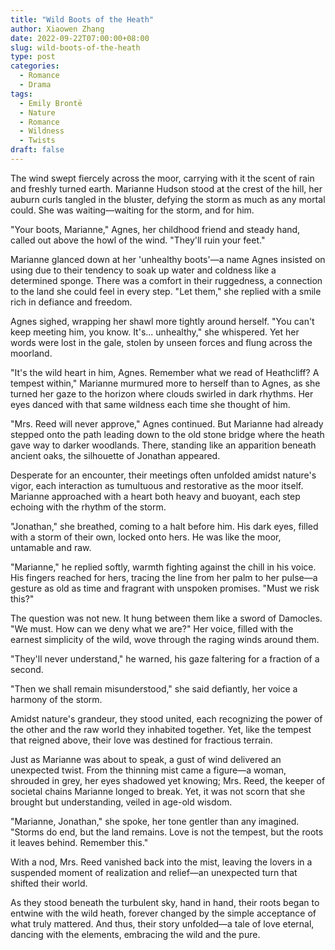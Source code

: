 ```yaml
---
title: "Wild Boots of the Heath"
author: Xiaowen Zhang
date: 2022-09-22T07:00:00+08:00
slug: wild-boots-of-the-heath
type: post
categories:
  - Romance
  - Drama
tags:
  - Emily Brontë
  - Nature
  - Romance
  - Wildness
  - Twists
draft: false
---
```


The wind swept fiercely across the moor, carrying with it the scent of rain and freshly turned earth. Marianne Hudson stood at the crest of the hill, her auburn curls tangled in the bluster, defying the storm as much as any mortal could. She was waiting—waiting for the storm, and for him.

"Your boots, Marianne," Agnes, her childhood friend and steady hand, called out above the howl of the wind. "They'll ruin your feet."

Marianne glanced down at her 'unhealthy boots'—a name Agnes insisted on using due to their tendency to soak up water and coldness like a determined sponge. There was a comfort in their ruggedness, a connection to the land she could feel in every step. "Let them," she replied with a smile rich in defiance and freedom.

Agnes sighed, wrapping her shawl more tightly around herself. "You can't keep meeting him, you know. It's... unhealthy," she whispered. Yet her words were lost in the gale, stolen by unseen forces and flung across the moorland.

"It's the wild heart in him, Agnes. Remember what we read of Heathcliff? A tempest within," Marianne murmured more to herself than to Agnes, as she turned her gaze to the horizon where clouds swirled in dark rhythms. Her eyes danced with that same wildness each time she thought of him.

"Mrs. Reed will never approve," Agnes continued. But Marianne had already stepped onto the path leading down to the old stone bridge where the heath gave way to darker woodlands. There, standing like an apparition beneath ancient oaks, the silhouette of Jonathan appeared.

Desperate for an encounter, their meetings often unfolded amidst nature's vigor, each interaction as tumultuous and restorative as the moor itself. Marianne approached with a heart both heavy and buoyant, each step echoing with the rhythm of the storm.

"Jonathan," she breathed, coming to a halt before him. His dark eyes, filled with a storm of their own, locked onto hers. He was like the moor, untamable and raw.

"Marianne," he replied softly, warmth fighting against the chill in his voice. His fingers reached for hers, tracing the line from her palm to her pulse—a gesture as old as time and fragrant with unspoken promises. "Must we risk this?"

The question was not new. It hung between them like a sword of Damocles. "We must. How can we deny what we are?" Her voice, filled with the earnest simplicity of the wild, wove through the raging winds around them. 

"They'll never understand," he warned, his gaze faltering for a fraction of a second.

"Then we shall remain misunderstood," she said defiantly, her voice a harmony of the storm.

Amidst nature's grandeur, they stood united, each recognizing the power of the other and the raw world they inhabited together. Yet, like the tempest that reigned above, their love was destined for fractious terrain.

Just as Marianne was about to speak, a gust of wind delivered an unexpected twist. From the thinning mist came a figure—a woman, shrouded in grey, her eyes shadowed yet knowing; Mrs. Reed, the keeper of societal chains Marianne longed to break. Yet, it was not scorn that she brought but understanding, veiled in age-old wisdom.

"Marianne, Jonathan," she spoke, her tone gentler than any imagined. "Storms do end, but the land remains. Love is not the tempest, but the roots it leaves behind. Remember this." 

With a nod, Mrs. Reed vanished back into the mist, leaving the lovers in a suspended moment of realization and relief—an unexpected turn that shifted their world.

As they stood beneath the turbulent sky, hand in hand, their roots began to entwine with the wild heath, forever changed by the simple acceptance of what truly mattered. And thus, their story unfolded—a tale of love eternal, dancing with the elements, embracing the wild and the pure.